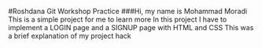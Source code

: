 #Roshdana Git Workshop Practice
###Hi, my name is Mohammad Moradi
This is a simple project for me to learn more
In this project I have to implement a LOGIN page and a SIGNUP page with HTML and CSS
This was a brief explanation of my project hack